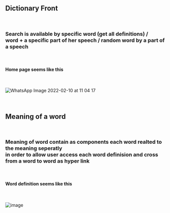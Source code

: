 ## Dictionary Front
<br/>

### Search is available by specific word (get all definitions) / <br/> word + a specific part of her speech / random word by a part of a speech 

<br>

#### Home page seems like this
<br>

![WhatsApp Image 2022-02-10 at 11 04 17](https://user-images.githubusercontent.com/89525096/153373786-d7ca7e56-1589-400b-affb-02251983f212.jpeg)

<br>

## Meaning of a word 
<br>

### Meaning of word contain as components each word realted to the meaning seperatly <br> in order to allow user access each word definision and cross from a word to word as hyper link

<br>

#### Word definition seems like this

<br>

![image](https://user-images.githubusercontent.com/89525096/153375011-570423f8-1e78-409b-a8ec-b6eebf58541e.png)

